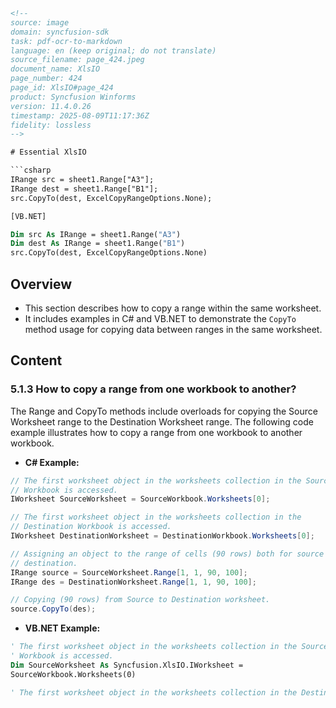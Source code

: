 ```html
<!-- 
source: image
domain: syncfusion-sdk
task: pdf-ocr-to-markdown
language: en (keep original; do not translate)
source_filename: page_424.jpeg
document_name: XlsIO
page_number: 424
page_id: XlsIO#page_424
product: Syncfusion Winforms
version: 11.4.0.26
timestamp: 2025-08-09T11:17:36Z
fidelity: lossless
-->

# Essential XlsIO

```csharp
IRange src = sheet1.Range["A3"];
IRange dest = sheet1.Range["B1"];
src.CopyTo(dest, ExcelCopyRangeOptions.None);
```

```vb
[VB.NET]

Dim src As IRange = sheet1.Range("A3")
Dim dest As IRange = sheet1.Range("B1")
src.CopyTo(dest, ExcelCopyRangeOptions.None)
```

## Overview
- This section describes how to copy a range within the same worksheet.
- It includes examples in C# and VB.NET to demonstrate the `CopyTo` method usage for copying data between ranges in the same worksheet.

## Content

### 5.1.3 How to copy a range from one workbook to another?

The Range and CopyTo methods include overloads for copying the Source Worksheet range to the Destination Worksheet range. The following code example illustrates how to copy a range from one workbook to another workbook.

- **C# Example:**

```csharp
// The first worksheet object in the worksheets collection in the Source
// Workbook is accessed.
IWorksheet SourceWorksheet = SourceWorkbook.Worksheets[0];

// The first worksheet object in the worksheets collection in the
// Destination Workbook is accessed.
IWorksheet DestinationWorksheet = DestinationWorkbook.Worksheets[0];

// Assigning an object to the range of cells (90 rows) both for source and
// destination.
IRange source = SourceWorksheet.Range[1, 1, 90, 100];
IRange des = DestinationWorksheet.Range[1, 1, 90, 100];

// Copying (90 rows) from Source to Destination worksheet.
source.CopyTo(des);
```

- **VB.NET Example:**

```vb
' The first worksheet object in the worksheets collection in the Source
' Workbook is accessed.
Dim SourceWorksheet As Syncfusion.XlsIO.IWorksheet = 
SourceWorkbook.Worksheets(0)

' The first worksheet object in the worksheets collection in the Destination
```

<!-- tags: [Syncfusion, Winforms, XlsIO, worksheet, range, copyto, workbook, c#, vb.net] keywords: [IRange, IWorksheet, CopyTo, ExcelCopyRangeOptions, SourceWorkbook, DestinationWorkbook, Range, C#, VB.NET] -->
```